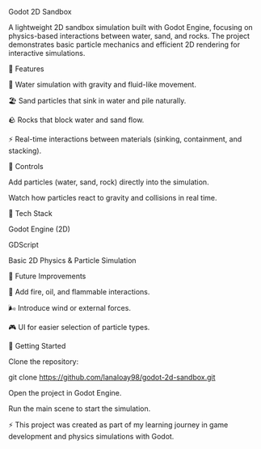 Godot 2D Sandbox

A lightweight 2D sandbox simulation built with Godot Engine, focusing on physics-based interactions between water, sand, and rocks.
The project demonstrates basic particle mechanics and efficient 2D rendering for interactive simulations.

🔹 Features

🌊 Water simulation with gravity and fluid-like movement.

🏖️ Sand particles that sink in water and pile naturally.

🪨 Rocks that block water and sand flow.

⚡ Real-time interactions between materials (sinking, containment, and stacking).

🔹 Controls

Add particles (water, sand, rock) directly into the simulation.

Watch how particles react to gravity and collisions in real time.

🔹 Tech Stack

Godot Engine (2D)

GDScript

Basic 2D Physics & Particle Simulation

🔹 Future Improvements

🧪 Add fire, oil, and flammable interactions.

🌬️ Introduce wind or external forces.

🎮 UI for easier selection of particle types.

🔹 Getting Started

Clone the repository:

git clone https://github.com/lanaloay98/godot-2d-sandbox.git


Open the project in Godot Engine.

Run the main scene to start the simulation.

⚡ This project was created as part of my learning journey in game development and physics simulations with Godot.
